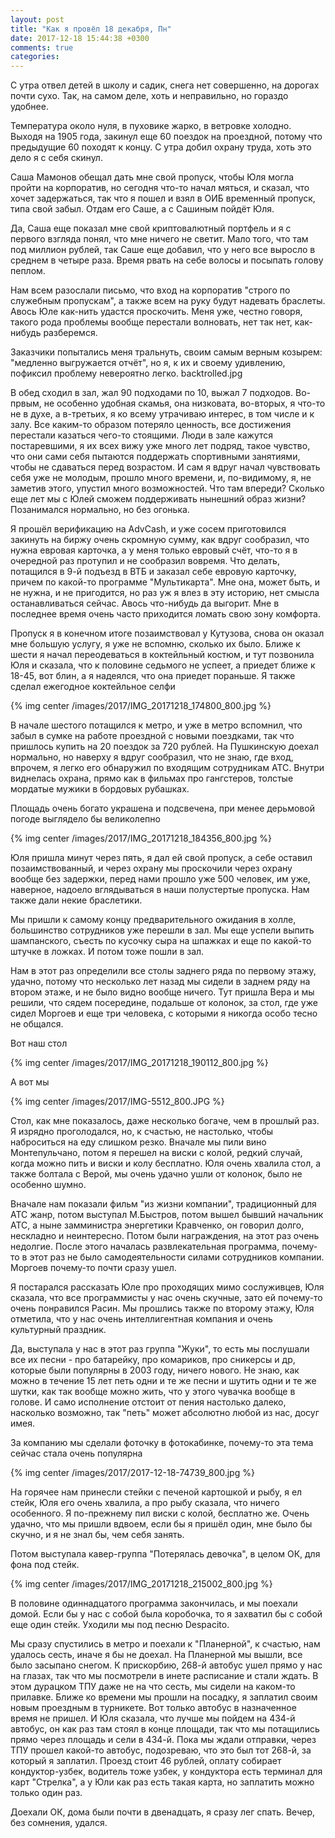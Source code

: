 ```yaml
---
layout: post
title: "Как я провёл 18 декабря, Пн"
date: 2017-12-18 15:44:38 +0300
comments: true
categories: 
---
```

С утра отвел детей в школу и садик, снега нет совершенно, на дорогах почти сухо. Так, на самом деле, хоть и неправильно, но гораздо удобнее.

Температура около нуля, в пуховике жарко, в ветровке холодно. Выходя на 1905 года, закинул еще 60 поездок на проездной, потому что предыдущие 60 походят к концу. С утра добил охрану труда, хоть это дело я с себя скинул.

Саша Мамонов обещал дать мне свой пропуск, чтобы Юля могла пройти на корпоратив, но сегодня что-то начал мяться, и сказал, что хочет задержаться, так что я пошел и взял в ОИБ временный пропуск, типа свой забыл. Отдам его Саше, а с Сашиным пойдёт Юля.

Да, Саша еще показал мне свой криптовалютный портфель и я с первого взгляда понял, что мне ничего не светит. Мало того, что там под миллион рублей, так Саше еще добавил, что у него все выросло в среднем в четыре раза. Время рвать на себе волосы и посыпать голову пеплом.

Нам всем разослали письмо, что вход на корпоратив "строго по служебным пропускам", а также всем на руку будут надевать браслеты. Авось Юле как-нить удастся проскочить. Меня уже, честно говоря, такого рода проблемы вообще перестали волновать, нет так нет, как-нибудь разберемся.

Заказчики попытались меня тральнуть, своим самым верным козырем: "медленно выгружается отчёт", но я, к их и своему удивлению, пофиксил проблему невероятно легко. backtrolled.jpg

В обед сходил в зал, жал 90 подходами по 10, выжал 7 подходов. Во-првым, не особенно удобная скамья, она низковата, во-вторых, я что-то не в духе, а в-третьих, я ко всему утрачиваю интерес, в том числе и к залу. Все каким-то образом потеряло ценность, все достижения перестали казаться чего-то стоящими. Люди в зале кажутся постаревшими, я их всех вижу уже много лет подряд, такое чувство, что они сами себя пытаются поддержать спортивными занятиями, чтобы не сдаваться перед возрастом. И сам я вдруг начал чувствовать себя уже не молодым, прошло много времени, и, по-видимому, я, не заметив этого, упустил много возможностей. Что там впереди? Сколько еще лет мы с Юлей сможем поддерживать нынешний образ жизни? Позанимался нормально, но без огонька.

Я прошёл верификацию на AdvCash, и уже сосем приготовился закинуть на биржу очень скромную сумму, как вдруг сообразил, что нужна евровая карточка, а у меня только евровый счёт, что-то я в очередной раз протупил и не сообразил вовремя. Что делать, потащился в 9-й подъезд в ВТБ и заказал себе евровую карточку, причем по какой-то программе "Мультикарта". Мне она, может быть, и не нужна, и не пригодится, но раз уж я влез в эту историю, нет смысла останавливаться сейчас. Авось что-нибудь да выгорит. Мне в последнее время очень часто приходится ломать свою зону комфорта.

Пропуск я в конечном итоге позаимствовал у Кутузова, снова он оказал мне большую услугу, я уже не вспомню, сколько их было. Ближе к шести я начал переодеваться в коктейльный костюм, и тут позвонила Юля и сказала, что к половине седьмого не успеет, а приедет ближе к 18-45, вот блин, а я надеялся, что она приедет пораньше. Я также сделал ежегодное коктейльное селфи

{% img center /images/2017/IMG_20171218_174800_800.jpg %}

В начале шестого потащился к метро, и уже в метро вспомнил, что забыл в сумке на работе проездной с новыми поездками, так что пришлось купить на 20 поездок за 720 рублей. На Пушкинскую доехал нормально, но наверху я вдруг сообразил, что не знаю, где вход, впрочем, я легко его обнаружил по входящим сотрудникам АТС. Внутри виднелась охрана, прямо как в фильмах про гангстеров, толстые мордатые мужики в бордовых рубашках.
 
Площадь очень богато украшена и подсвечена, при менее дерьмовой погоде выглядело бы великолепно

{% img center /images/2017/IMG_20171218_184356_800.jpg %}

Юля пришла минут через пять, я дал ей свой пропуск, а себе оставил позаимствованный, и через охрану мы проскочили через охрану вообще без задержки, перед нами прошло уже 500 человек, им уже, наверное, надоело вглядываться в наши полустертые пропуска. Нам также дали некие браслетики.

Мы пришли к самому концу предварительного ожидания в холле, большинство сотрудников уже перешли в зал. Мы еще успели выпить шампанского, съесть по кусочку сыра на шпажках и еще по какой-то штучке в ложках. И потом тоже пошли в зал.

Нам в этот раз определили все столы заднего ряда по первому этажу, удачно, потому что несколько лет назад мы сидели в заднем ряду на втором этаже, и не было видно вообще ничего. Тут пришла Вера и мы решили, что сядем посередине, подальше от колонок, за стол, где уже сидел Моргоев и еще три человека, с которыми я никогда особо тесно не общался.

Вот наш стол

{% img center /images/2017/IMG_20171218_190112_800.jpg %}

А вот мы

{% img center /images/2017/IMG-5512_800.JPG %}

Стол, как мне показалось, даже несколько богаче, чем в прошлый раз. Я изрядно проголодался, но, к счастью, не настолько, чтобы наброситься на еду слишком резко. Вначале мы пили вино Монтепульчано, потом я перешел на виски с колой, редкий случай, когда можно пить и виски и колу бесплатно. Юля очень хвалила стол, а также болтала с Верой, мы очень удачно ушли от колонок, было не особенно шумно.

Вначале нам показали фильм "из жизни компании", традиционный для АТС жанр, потом выступал М.Быстров, потом вышел бывший начальник АТС, а ныне замминистра энергетики Кравченко, он говорил долго, нескладно и неинтересно. Потом были награждения, на этот раз очень недолгие. После этого началась развлекательная программа, почему-то в этот раз не было самодеятельности силами сотрудников компании. Моргоев почему-то почти сразу ушел.

Я постарался рассказать Юле про проходящих мимо сослуживцев, Юля сказала, что все программисты у нас очень скучные, зато ей почему-то очень понравился Расин. Мы прошлись также по второму этажу, Юля отметила, что у нас очень интеллигентная компания и очень культурный праздник.

Да, выступала у нас в этот раз группа "Жуки", то есть мы послушали все их песни - про батарейку, про комариков, про сникерсы и др, которые были популярны в 2003 году, ничего нового. Не знаю, как можно в течение 15 лет петь одни и те же песни и шутить одни и те же шутки, как так вообще можно жить, что у этого чувачка вообще в голове. И само исполнение отстоит от пения настолько далеко, насколько возможно, так "петь" может абсолютно любой из нас, досуг имея.

За компанию мы сделали фоточку в фотокабинке, почему-то эта тема сейчас стала очень популярна

{% img center /images/2017/2017-12-18-74739_800.jpg %}

На горячее нам принесли стейки с печеной картошкой и рыбу, я ел стейк, Юля его очень хвалила, а про рыбу сказала, что ничего особенного. Я по-прежнему пил виски с колой, бесплатно же. Очень удачно, что мы пришли вдвоем, если бы я пришёл один, мне было бы скучно, и я не знал бы, чем себя занять.

Потом выступала кавер-группа "Потерялась девочка", в целом ОК, для фона под стейк.

{% img center /images/2017/IMG_20171218_215002_800.jpg %}

В половине одиннадцатого программа закончилась, и мы поехали домой. Если бы у нас с собой была коробочка, то я захватил бы с собой еще один стейк. Уходили мы под песню Despacito.

Мы сразу спустились в метро и поехали к "Планерной", к счастью, нам удалось сесть, иначе я бы не доехал. На Планерной мы вышли, все было засыпано снегом. К прискорбию, 268-й автобус ушел прямо у нас на глазах, так что мы посмотрели в инете расписание и стали ждать. В этом дурацком ТПУ даже не на что сесть, мы сидели на каком-то прилавке. Ближе ко времени мы прошли на посадку, я заплатил своим новым проездным в турникете. Вот только автобус в назначенное время не пришел. И Юля сказала, что лучше мы пойдем на 434-й автобус, он как раз там стоял в конце площади, так что мы потащились прямо через площадь и сели в 434-й. Пока мы ждали отправки, через ТПУ прошел какой-то автобус, подозреваю, что это был тот 268-й, за который я заплатил. Проезд стоит 46 рублей, оплату собирает кондуктор-узбек, водитель тоже узбек, у кондуктора есть терминал для карт "Стрелка", а у Юли как раз есть такая карта, но заплатить можно только один раз.

Доехали ОК, дома были почти в двенадцать, я сразу лег спать. Вечер, без сомнения, удался.